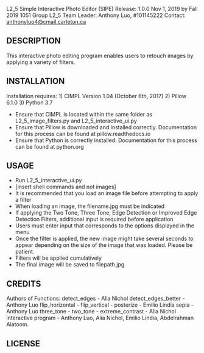 L2_5 Simple Interactive Photo Editor (SIPE)
Release: 1.0.0 Nov 1, 2019 by Fall 2019 1051 Group L2_5
Team Leader: Anthony Luo, #101145222
Contact: anthonyluo4@cmail.carleton.ca

DESCRIPTION
----------------------------------
This interactive photo editing program enables users to retouch images by applying a variety of filters.

INSTALLATION
----------------------------------
Installation requires:
    1) CIMPL Version 1.04 (October 6th, 2017)
    2) Pillow 6.1.0
    3) Python 3.7
- Ensure that CIMPL is located within the same folder as L2_5_image_filters.py and L2_5_interactive_ui.py
- Ensure that Pillow is downloaded and installed correctly. Documentation for this process can be found at pillow.readthedocs.io
- Ensure that Python is correctly installed. Documentation for this process can be found at python.org

USAGE
----------------------------------
- Run L2_5_interactive_ui.py
- [insert shell commands and not images]
- It is recommended that you load an image file before attempting to apply a filter
- When loading an image, the filename.jpg must be indicated
- If applying the Two Tone, Three Tone, Edge Detection or Improved Edge Detection Filters, additional input is required before application
- Users must enter input that corresponds to the options displayed in the menu
- Once the filter is applied, the new image might take several seconds to appear depending on the size of the image that was loaded. Please be patient.
- Filters will be applied cumulatively
- The final image will be saved to filepath.jpg


CREDITS
----------------------------------
Authors of Functions:
    detect_edges - Alia Nichol
    detect_edges_better - Anthony Luo
    flip_horizontal -
    flip_vertical -
    posterize - Emilio Lindia
    sepia - Anthony Luo
    three_tone -
    two_tone -
    extreme_contrast - Alia Nichol
    interactive program - Anthony Luo, Alia Nichol, Emilio Lindia, Abdelrahman Alatoom.


LICENSE
----------------------------------






